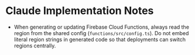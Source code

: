 # Claude Implementation Notes

- When generating or updating Firebase Cloud Functions, always read the region from the shared config (`functions/src/config.ts`). Do not embed literal region strings in generated code so that deployments can switch regions centrally.
